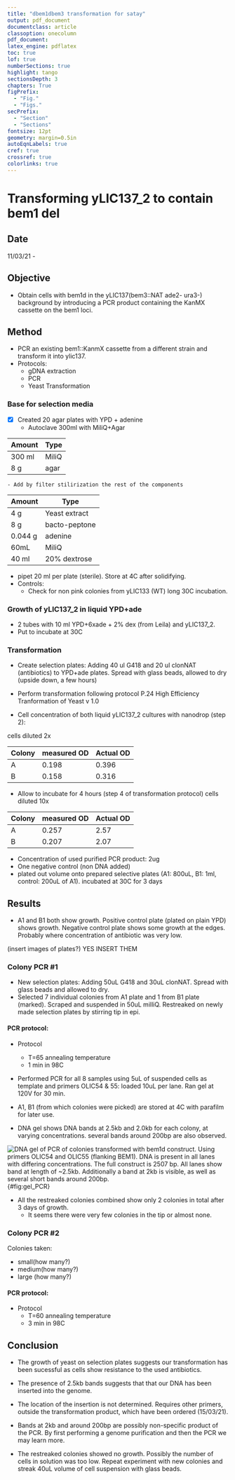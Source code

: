 ```yaml
---
title: "dbem1dbem3 transformation for satay"
output: pdf_document
documentclass: article
classoption: onecolumn
pdf_document:
latex_engine: pdflatex
toc: true
lof: true
numberSections: true
highlight: tango
sectionsDepth: 3
chapters: True
figPrefix:
  - "Fig."
  - "Figs."
secPrefix:
  - "Section"
  - "Sections"
fontsize: 12pt
geometry: margin=0.5in
autoEqnLabels: true
cref: true
crossref: true
colorlinks: true
---
```


# Transforming yLIC137_2 to contain bem1 del

## Date
11/03/21 - 

## Objective
- Obtain cells with bem1d in the yLIC137(bem3::NAT ade2- ura3-) background by introducing a PCR product containing the KanMX cassette on the bem1 loci. 

## Method

- PCR an existing bem1::KanmX cassette from a different strain and transform it into ylic137.
- Protocols:
    - gDNA extraction
    - PCR 
    - Yeast Transformation 

### Base for selection media 

- [x] Created 20 agar plates with YPD + adenine
    - Autoclave 300ml with MiliQ+Agar

| Amount         | Type         |
|----------------|--------------|
| 300 ml         | MiliQ         |
| 8 g            | agar         |

    - Add by filter stilirization the rest of the components

| Amount         | Type          |
|----------------|---------------|
| 4 g            | Yeast extract |
| 8 g            | bacto-peptone |
| 0.044 g        | adenine       |
| 60mL           |MiliQ          |
| 40 ml          | 20% dextrose  |


- pipet 20 ml per plate (sterile). Store at 4C after solidifying.
- Controls:
    -  Check for non pink colonies from yLIC133 (WT) long 30C incubation. 

### Growth of yLIC137_2 in liquid YPD+ade

- 2 tubes with 10 ml YPD+6xade + 2% dex (from Leila) and yLIC137_2. 
- Put to incubate at 30C

### Transformation

- Create selection plates: Adding 40 ul G418 and 20 ul clonNAT (antibiotics) to YPD+ade plates. Spread with glass beads, allowed to dry (upside down, a few hours)
- Perform transformation following protocol P.24 High Efficiency Tranformation of Yeast v 1.0

- Cell concentration of both liquid yLIC137_2 cultures with nanodrop (step 2):

cells diluted 2x

| Colony         | measured OD   | Actual OD   |
|----------------|  ---------------|-------------|
| A              | 0.198         | 0.396       |
| B              | 0.158         | 0.316       |

- Allow to incubate for 4 hours (step 4 of transformation protocol)
cells diluted 10x

| Colony         | measured OD   | Actual OD   |
|----------------|---------------|-------------|
| A              | 0.257         | 2.57        |
| B              | 0.207         | 2.07        |

- Concentration of used purified PCR product: 2ug 
- One negative control (non DNA added)
- plated out volume onto prepared selective plates (A1: 800uL, B1: 1ml, control: 200uL of A1). incubated at 30C for 3 days

## Results

- A1 and B1 both show growth. Positive control plate (plated on plain YPD) shows growth. Negative control plate shows some growth at the edges. Probably where concentration of antibiotic was very low. 

(insert images of plates?) YES INSERT THEM 

### Colony PCR #1
- New selection plates: Adding 50uL G418 and 30uL clonNAT. Spread with glass beads and allowed to dry.
- Selected 7 individual colonies from A1 plate and 1 from B1 plate (marked). Scraped and suspended in 50uL milliQ. Restreaked on newly made selection plates by stirring tip in epi.

#### PCR protocol:
- Protocol
    - T=65 annealing temperature
    - 1 min in 98C 
- Performed PCR for all 8 samples using 5uL of suspended cells as template and primers OLIC54 & 55: loaded 10uL per lane. Ran gel at 120V for 30 min.

- A1, B1 (from which colonies were picked) are stored at 4C with parafilm for later use.

- DNA gel shows DNA bands at 2.5kb and 2.0kb for each colony, at varying concentrations. several bands around 200bp are also observed.

![ DNA gel of PCR of colonies transformed with bem1d construct. Using primers OLIC54 and OLIC55 (flanking BEM1). DNA is present in all lanes with differing concentrations. The full construct is 2507 bp. All lanes show band at length of ~2.5kb. Additionally a band at 2kb is visible, as well as several short bands around 200bp. ](../Images/210315-colonyPCR_yLIC137_bem1dConstruct_annotated.png){#fig:gel_PCR}

- All the restreaked colonies combined show only 2 colonies in total after 3 days of growth.
    - It seems there were very few colonies in the tip or almost none. 

### Colony PCR #2

Colonies taken:
- small(how many?)
- medium(how many?)
- large (how many?)

#### PCR protocol:

- Protocol
    - T=60 annealing temperature
    - 3 min in 98C 

## Conclusion

- The growth of yeast on selection plates suggests our transformation has been sucessful as cells show resistance to the used antibiotics. 

- The presence of 2.5kb bands suggests that that our DNA has been inserted into the genome.
- The location of the insertion is not determined. Requires other primers, outside the transformation product, which have been ordered (15/03/21). 

- Bands at 2kb and around 200bp are possibly non-specific product of the PCR. By first performing a genome purification and then the PCR we may learn more.

- The restreaked colonies showed no growth. Possibly the number of cells in solution was too low. Repeat experiment with new colonies and streak 40uL volume of cell suspension with glass beads. 

